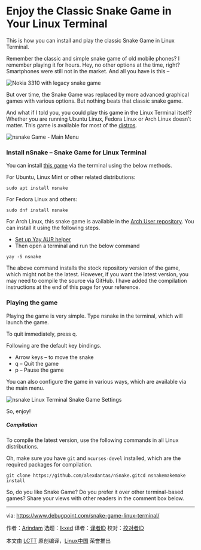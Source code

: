 [#]: subject: "Enjoy the Classic Snake Game in Your Linux Terminal"
[#]: via: "https://www.debugpoint.com/snake-game-linux-terminal/"
[#]: author: "Arindam https://www.debugpoint.com/author/admin1/"
[#]: collector: "lkxed"
[#]: translator: "geekpi"
[#]: reviewer: " "
[#]: publisher: " "
[#]: url: " "

Enjoy the Classic Snake Game in Your Linux Terminal
======
This is how you can install and play the classic Snake Game in Linux Terminal.

Remember the classic and simple snake game of old mobile phones? I remember playing it for hours. Hey, no other options at the time, right? Smartphones were still not in the market. And all you have is this –

![Nokia 3310 with legacy snake game][1]

But over time, the Snake Game was replaced by more advanced graphical games with various options. But nothing beats that classic snake game.

And what if I told you, you could play this game in the Linux Terminal itself? Whether you are running Ubuntu Linux, Fedora Linux or Arch Linux doesn’t matter. This game is available for most of the [distros][2].

![nsnake Game - Main Menu][3]

### Install nSnake – Snake Game for Linux Terminal

You can install [this game][4] via the terminal using the below methods.

For Ubuntu, Linux Mint or other related distributions:

```
sudo apt install nsnake
```

For Fedora Linux and others:

```
sudo dnf install nsnake
```

For Arch Linux, this snake game is available in the [Arch User repository][5]. You can install it using the following steps.

* [Set up Yay AUR helper][6]
* Then open a terminal and run the below command

```
yay -S nsnake
```

The above command installs the stock repository version of the game, which might not be the latest. However, if you want the latest version, you may need to compile the source via GitHub. I have added the compilation instructions at the end of this page for your reference.

### Playing the game

Playing the game is very simple. Type nsnake in the terminal, which will launch the game.

To quit immediately, press q.

Following are the default key bindings.

* Arrow keys – to move the snake
* q – Quit the game
* p – Pause the game

You can also configure the game in various ways, which are available via the main menu.

![nsnake Linux Terminal Snake Game Settings][7]

So, enjoy!

##### Compilation

To compile the latest version, use the following commands in all Linux distributions.

Oh, make sure you have `git` and `ncurses-devel` installed, which are the required packages for compilation.

```
git clone https://github.com/alexdantas/nSnake.gitcd nsnakemakemake install
```

So, do you like Snake Game? Do you prefer it over other terminal-based games? Share your views with other readers in the comment box below.

--------------------------------------------------------------------------------

via: https://www.debugpoint.com/snake-game-linux-terminal/

作者：[Arindam][a]
选题：[lkxed][b]
译者：[译者ID](https://github.com/译者ID)
校对：[校对者ID](https://github.com/校对者ID)

本文由 [LCTT](https://github.com/LCTT/TranslateProject) 原创编译，[Linux中国](https://linux.cn/) 荣誉推出

[a]: https://www.debugpoint.com/author/admin1/
[b]: https://github.com/lkxed
[1]: https://www.debugpoint.com/wp-content/uploads/2021/12/Nokia-3310-with-legacy-snake-game.jpg
[2]: https://www.debugpoint.com/category/distributions
[3]: https://www.debugpoint.com/wp-content/uploads/2021/12/nsnake-Game-Main-Menu.jpg
[4]: https://github.com/alexdantas/nsnake
[5]: https://aur.archlinux.org/packages/nsnake/
[6]: https://www.debugpoint.com/2021/01/install-yay-arch/
[7]: https://www.debugpoint.com/wp-content/uploads/2021/12/nsnake-Linux-Terminal-Snake-Game-Settings.jpg
